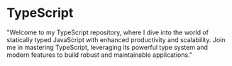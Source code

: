 # TypeScript
"Welcome to my TypeScript repository, where I dive into the world of statically typed JavaScript with enhanced productivity and scalability. Join me in mastering TypeScript, leveraging its powerful type system and modern features to build robust and maintainable applications."
